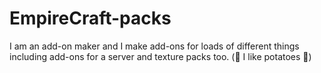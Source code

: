 # EmpireCraft-packs
I am an add-on maker and I make add-ons for loads of different things including add-ons for a server and texture packs too.
(🥔 I like potatoes 🥔)
